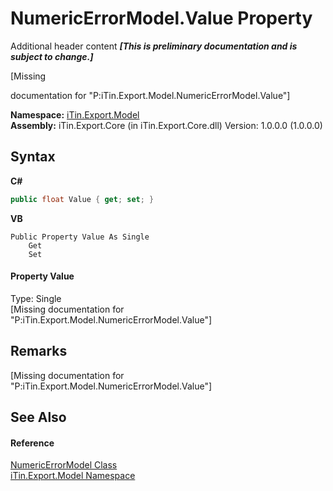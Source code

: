 # NumericErrorModel.Value Property 
Additional header content _**\[This is preliminary documentation and is subject to change.\]**_

\[Missing <summary> documentation for "P:iTin.Export.Model.NumericErrorModel.Value"\]

**Namespace:**&nbsp;<a href="ef57ffcc-e95e-b212-5a46-9aa6f5a3511f">iTin.Export.Model</a><br />**Assembly:**&nbsp;iTin.Export.Core (in iTin.Export.Core.dll) Version: 1.0.0.0 (1.0.0.0)

## Syntax

**C#**<br />
``` C#
public float Value { get; set; }
```

**VB**<br />
``` VB
Public Property Value As Single
	Get
	Set
```


#### Property Value
Type: Single<br />\[Missing <value> documentation for "P:iTin.Export.Model.NumericErrorModel.Value"\]

## Remarks
\[Missing <remarks> documentation for "P:iTin.Export.Model.NumericErrorModel.Value"\]

## See Also


#### Reference
<a href="32697ca1-e04a-108a-ee69-a7013086b555">NumericErrorModel Class</a><br /><a href="ef57ffcc-e95e-b212-5a46-9aa6f5a3511f">iTin.Export.Model Namespace</a><br />